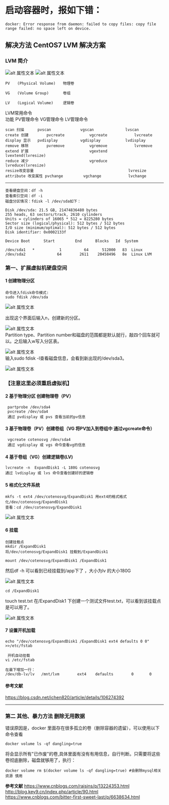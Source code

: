 # 启动容器时，报如下错：
    docker: Error response from daemon: failed to copy files: copy file range failed: no space left on device.

## 解决方法 CentOS7 LVM 解决方案
### LVM 简介
![alt 属性文本](../images/lmv.png)
![alt 属性文本](../images/lmv2.png)

    PV　　(Physical Volume)　　物理卷

    VG　　(Volume Group)   　　卷组
    
    LV　　(Logical Volume)　 　逻辑卷
LVM常用命令  
    功能  		    PV管理命令	     VG管理命令  	 	LV管理命令

    scan 扫描		 pvscan				vgscan				lvscan
    create 创建		 pvcreate			vgcreate			lvcreate
    display 显示	 pvdisplay			vgdisplay			lvdisplay
    remove 移除		 pvremove			vgremove			lvremove
    extend 扩展	 						vgextend			lvextend(lvresize)
    reduce 减少	 						vgreduce			lvreduce(lvresize)
    resize改变容量											lvresize
    attribute 改变属性 pvchange			vgchange			lvchange
---
    查看硬盘空间：df -h
    查看索引空间：df -i
    磁盘分区情况：fdisk -l /dev/sda如下：
    
    Disk /dev/sda: 21.5 GB, 21474836480 bytes
    255 heads, 63 sectors/track, 2610 cylinders
    Units = cylinders of 16065 * 512 = 8225280 bytes
    Sector size (logical/physical): 512 bytes / 512 bytes
    I/O size (minimum/optimal): 512 bytes / 512 bytes
    Disk identifier: 0x0002133f
    
    Device Boot      Start         End      Blocks   Id  System
    
    /dev/sda1   *           1          64      512000   83  Linux
    /dev/sda2              64        2611    20458496   8e  Linux LVM






### 第一、扩展虚拟机硬盘空间
#### 1 创建物理分区
    命令进入fdisk命令模式:
    sudo fdisk /dev/sda
![alt 属性文本](../images/lmv6.png)

出现这个界面后输入n，创建新的分区。

![alt 属性文本](../images/lmv7.png)  
Partition type、Partition number和磁盘的范围都是默认就行，敲四个回车就可以。之后输入w写入分区表。

![alt 属性文本](../images/lmv8.png)  
输入sudo fdisk -l查看磁盘信息，会看到新出现的/dev/sda3。

![alt 属性文本](../images/lmv9.png)
### 【注意这里必须重启虚拟机】
#### 2 基于物理分区 创建物理卷（PV）
     partprobe /dev/sda4
     pvcreate /dev/sda4 
     通过 pvdisplay 或 pvs 查看当前的pv信息 

#### 3 基于物理卷（PV）创建卷组（VG  将PV加入到卷组中 通过vgcreate命令）
     vgcreate cotenosvg /dev/sda4
     通过 vgdisplay 或 vgs 命令查看vg的信息 

#### 4 基于卷组（VG）创建逻辑卷(LV)
    lvcreate -n  ExpandDisk1 -L 180G cotenosvg
    通过 lvdisplay 或 lvs 命令查看创建好的逻辑卷


#### 5 格式化文件系统
    mkfs -t ext4 /dev/cotenosvg/ExpandDisk1 用ext4的格式格式化/dev/cotenosvg/ExpandDisk1 
    查看：cd /dev/cotenosvg/ExpandDisk1
![alt 属性文本](../images/lmv3.png)
#### 6 挂载
    创建挂载点
    mkdir /ExpandDisk1
    将/dev/cotenosvg/ExpandDisk1 挂载到/ExpandDisk1
    
    mount /dev/cotenosvg/ExpandDisk1 /ExpandDisk1
然后df -h 可以看到已经挂载到/app下了 ，大小为lv 的大小180G

![alt 属性文本](../images/lmv4.png)

    cd /ExpandDisk1  
touch test.txt 在/ExpandDisk1 下创建一个测试文件test.txt，可以看到该挂载点是可以用了。

![alt 属性文本](../images/lmv5.png)

#### 7 设置开机加载
    echo "/dev/cotenosvg/ExpandDisk1 /ExpandDisk1 ext4 defaults 0 0" >>/etc/fstab
    
     开机自动挂载
    vi /etc/fstab
    
    在最下增加一行：
    /dev/db-lv/lv   /mnt/lvm        ext4    defaults        0       0

#### 参考文献
https://blog.csdn.net/ichen820/article/details/106274392

---


### 第二 其他、暴力方法 删除无用数据
错误原因是，docker  里面存在很多孤立的卷（删除容器的遗留），可以使用以下命令查看

    docker volume ls -qf dangling=true  

将会显示所有"已作废"的卷,具体里面有没有有用信息，自行判断。只需要将这些卷彻底删除，磁盘就够用了，执行：

    docker volume rm $(docker volume ls -qf dangling=true) #会删除mysql相关资源 慎用

**参考文献**
    https://www.cnblogs.com/raisins/p/13224353.html
    http://blog.key9.cn/index.php/article/90.html    
    https://www.cnblogs.com/bitter-first-sweet-last/p/6638634.html